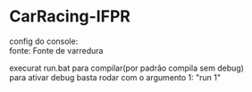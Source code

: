 # CarRacing-IFPR

config do console:<br>
fonte: Fonte de varredura<br>

execurat run.bat para compilar(por padrão compila sem debug)<br>
para ativar debug basta rodar com o argumento 1: "run 1"